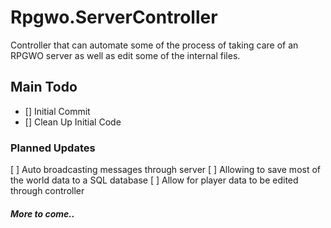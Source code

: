 # Rpgwo.ServerController
Controller that can automate some of the process of taking care of an RPGWO server as well as edit some of the internal files.

## Main Todo
- [] Initial Commit
- [] Clean Up Initial Code

### Planned Updates
[ ] Auto broadcasting messages through server
[ ] Allowing to save most of the world data to a SQL database
[ ] Allow for player data to be edited through controller
##### *More to come..*
